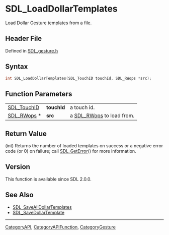 # SDL_LoadDollarTemplates

Load Dollar Gesture templates from a file.

## Header File

Defined in [SDL_gesture.h](https://github.com/libsdl-org/SDL/blob/SDL2/include/SDL_gesture.h)

## Syntax

```c
int SDL_LoadDollarTemplates(SDL_TouchID touchId, SDL_RWops *src);
```

## Function Parameters

|                            |             |                                        |
| -------------------------- | ----------- | -------------------------------------- |
| [SDL_TouchID](SDL_TouchID) | **touchId** | a touch id.                            |
| [SDL_RWops](SDL_RWops) *   | **src**     | a [SDL_RWops](SDL_RWops) to load from. |

## Return Value

(int) Returns the number of loaded templates on success or a negative error
code (or 0) on failure; call [SDL_GetError](SDL_GetError)() for more
information.

## Version

This function is available since SDL 2.0.0.

## See Also

- [SDL_SaveAllDollarTemplates](SDL_SaveAllDollarTemplates)
- [SDL_SaveDollarTemplate](SDL_SaveDollarTemplate)

----
[CategoryAPI](CategoryAPI), [CategoryAPIFunction](CategoryAPIFunction), [CategoryGesture](CategoryGesture)

